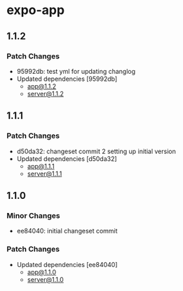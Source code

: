 # expo-app

## 1.1.2

### Patch Changes

- 95992db: test yml for updating changlog
- Updated dependencies [95992db]
  - app@1.1.2
  - server@1.1.2

## 1.1.1

### Patch Changes

- d50da32: changeset commit 2 setting up initial version
- Updated dependencies [d50da32]
  - app@1.1.1
  - server@1.1.1

## 1.1.0

### Minor Changes

- ee84040: initial changeset commit

### Patch Changes

- Updated dependencies [ee84040]
  - app@1.1.0
  - server@1.1.0
